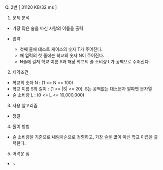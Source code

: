 Q. 2번 [ 31120 KB/32 ms ]

1. 문제 분석
- 가장 많은 술을 마신 사람의 이름을 출력

- 입력
  - 첫째 줄에 테스트 케이스의 숫자 T가 주어진다.
  - 매 입력의 첫 줄에는 학교의 숫자 N이 주어진다.
  - N줄에 걸쳐 학교 이름 S과 해당 학교의 술 소비량 L가 공백으로 주어진다.

2. 제약조건
- 학교의 숫자 N : (1 <= N <= 100)
- 학교 이름 S의 길이 : (1 <= |S| <= 20), S는 공백없는 대소문자 알파벳 문자열
- 술 소비량 L : (0 <= L <= 10,000,000)

3. 사용 알고리즘
- 정렬

4. 풀이 방법
- 술 소비량을 기준으로 내림차순으로 정렬하고, 가장 술을 많이 마신 학교 이름을 출력한다.

5. 어려운 점
- ~